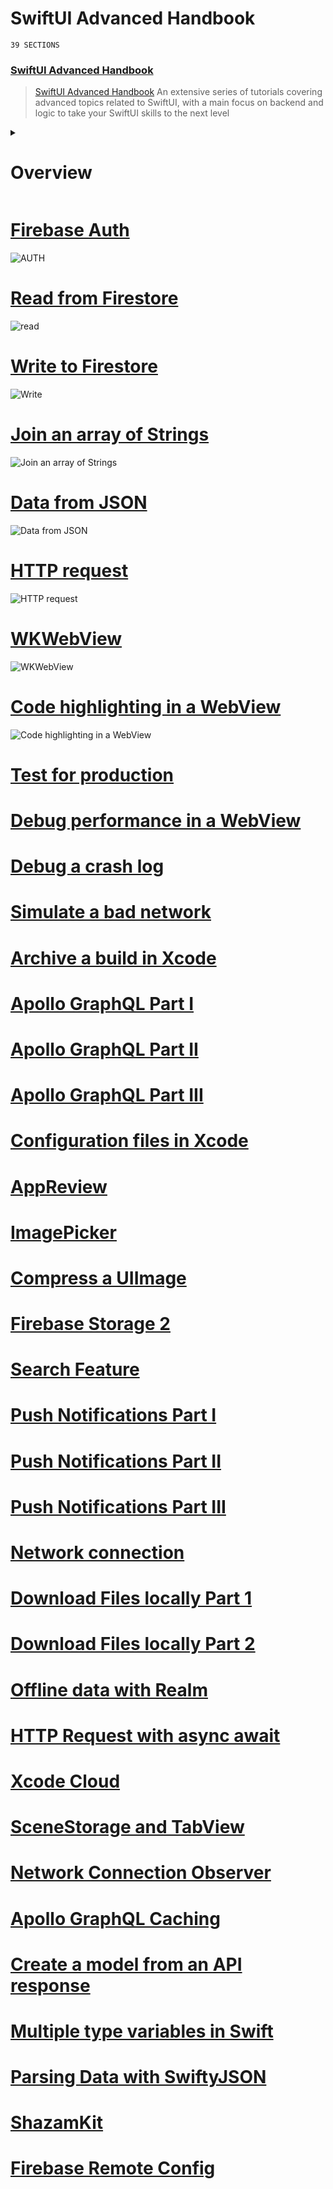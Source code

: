 # SwiftUI Advanced Handbook
`39 SECTIONS`
### [SwiftUI Advanced Handbook](https://designcode.io/swiftui-advanced-handbook)
> [SwiftUI Advanced Handbook](https://designcode.io/swiftui-advanced-handbook) An extensive series of tutorials covering advanced topics related to SwiftUI, with a main focus on backend and logic to take your SwiftUI skills to the next level

<details><summary><h1>Overview</h1></summary>
 
- [x] [1. Firebase Auth](#1)
- [x] [2. Read from Firestore](#2)
- [x] [3. Write to Firestore](#3)
- [x] [4. Join an array of Strings](#4)
- [x] [5. Data from JSON](#5)
- [x] [6. HTTP request](#6)
- [x] [7. WKWebView](#7)
- [x] [8. Code highlighting in a WebView](#8)
- [x] [9. Test for production](#9)
- [x] [10. Debug performance in a WebView](#10)
- [x] [11. Debug a crash log](#11)
- [x] [12. Simulate a bad network](#12)
- [x] [13. Archive a build in Xcode](#13)
- [ ] [14. Apollo GraphQL Part I](#14)
- [ ] [15. Apollo GraphQL Part II](#15)
- [ ] [16. Apollo GraphQL Part III](#16)
- [ ] [17. Configuration files in Xcode](#17)
- [ ] [18. AppReview](#18)
- [ ] [19. ImagePicker](#19)
- [ ] [20. Compress a UIImage](#20)
- [ ] [21. Firebase Storage 2](#21)
- [ ] [22. Search Feature](#22)
- [ ] [23. Push Notifications Part I](#23)
- [ ] [24. Push Notifications Part II](#24)
- [ ] [25. Push Notifications Part III](#25)
- [ ] [26. Network connection](#26)
- [ ] [27. Download Files locally Part 1](#27)
- [ ] [28. Download Files locally Part 2](#28)
- [ ] [29. Offline data with Realm](#29)
- [ ] [30. HTTP Request with async await](#30)
- [ ] [31. Xcode Cloud](#31)
- [ ] [32. SceneStorage and TabView](#32)
- [ ] [33. Network Connection Observer](#33)
- [ ] [34. Apollo GraphQL Caching](#34)
- [ ] [35. Create a model from an API response](#35)
- [ ] [36. Multiple type variables in Swift](#36)
- [ ] [37. Parsing Data with SwiftyJSON](#37)
- [ ] [38. ShazamKit](#38)
- [ ] [39. Firebase Remote Config](#39)


 

</details>

<a name="1"></a>
# [Firebase Auth](https://github.com/mrgsdev/DesignCode/tree/main/SwiftUI/002.%20SwiftUI%20Advanced%20Handbook/01.%20Firebase%20Auth)
![AUTH](https://github.com/user-attachments/assets/a1954702-d2c5-407c-a30a-cd373d9e1792)
##
<a name="2"></a>
# [Read from Firestore](https://github.com/mrgsdev/DesignCode/tree/main/SwiftUI/002.%20SwiftUI%20Advanced%20Handbook/02.%20Read%20from%20Firestore)
![read](https://github.com/user-attachments/assets/e866a710-2fad-47ef-9fea-522044885aa5)
##
<a name="3"></a>
# [Write to Firestore](https://github.com/mrgsdev/DesignCode/tree/main/SwiftUI/002.%20SwiftUI%20Advanced%20Handbook/03.%20Write%20to%20Firestore)
![Write](https://github.com/user-attachments/assets/c86a987b-2818-4499-9081-662478396088)
##
<a name="4"></a>
# [Join an array of Strings](https://github.com/mrgsdev/DesignCode/tree/main/SwiftUI/002.%20SwiftUI%20Advanced%20Handbook/04.%20Join%20an%20array%20of%20Strings)
![Join an array of Strings](https://github.com/user-attachments/assets/849df7e3-ec77-43a5-addf-7b078364a75b)
##
<a name="5"></a>
# [Data from JSON](https://github.com/mrgsdev/DesignCode/tree/main/SwiftUI/002.%20SwiftUI%20Advanced%20Handbook/05.%20Data%20from%20JSON)
![Data from JSON](https://github.com/user-attachments/assets/6bd02b22-3daf-41da-a59e-57fd0d90dbc9)
##
<a name="6"></a>
# [HTTP request](https://github.com/mrgsdev/DesignCode/tree/main/SwiftUI/002.%20SwiftUI%20Advanced%20Handbook/06.%20HTTP%20request)
![HTTP request](https://github.com/user-attachments/assets/a9728a2f-3f06-49f9-ab16-e21b1f51d8da)
##
<a name="7"></a>
# [WKWebView](https://github.com/mrgsdev/DesignCode/tree/main/SwiftUI/002.%20SwiftUI%20Advanced%20Handbook/07.%20WKWebView)
![WKWebView](https://github.com/user-attachments/assets/d04ef6e1-afc3-4c5c-9fba-cdc47b30bab1)
##
<a name="8"></a>
# [Code highlighting in a WebView](https://github.com/mrgsdev/DesignCode/tree/main/SwiftUI/002.%20SwiftUI%20Advanced%20Handbook/08.%20Code%20highlighting%20in%20a%20WebView)
![Code highlighting  in  a WebView](https://github.com/user-attachments/assets/b19b1fd8-fc53-4b8a-932c-b05b8d95071f)
##
<a name="9"></a>
# [Test for production](https://github.com/mrgsdev/DesignCode/tree/main/SwiftUI/002.%20SwiftUI%20Advanced%20Handbook/09.%20Test%20for%20production)
##
<a name="10"></a>
# [Debug performance in a WebView](https://github.com/mrgsdev/DesignCode/tree/main/SwiftUI/002.%20SwiftUI%20Advanced%20Handbook/10.%20Debug%20performance%20in%20a%20WebView)
##
<a name="11"></a>
# [Debug a crash log](https://github.com/mrgsdev/DesignCode/tree/main/SwiftUI/002.%20SwiftUI%20Advanced%20Handbook/11.%20Debug%20a%20crash%20log)
##
<a name="12"></a>
# [Simulate a bad network](https://github.com/mrgsdev/DesignCode/tree/main/SwiftUI/002.%20SwiftUI%20Advanced%20Handbook/12.%20Simulate%20a%20bad%20network)
##
<a name="13"></a>
# [Archive a build in Xcode](https://github.com/mrgsdev/DesignCode/tree/main/SwiftUI/002.%20SwiftUI%20Advanced%20Handbook/13.%20Archive%20a%20build%20in%20Xcode)
##
<a name="14"></a>
# [Apollo GraphQL Part I](https://github.com/mrgsdev/DesignCode/tree/main/SwiftUI/002.%20SwiftUI%20Advanced%20Handbook/14.%20Apollo%20GraphQL%20Part%20I)
##
<a name="15"></a>
# [Apollo GraphQL Part II](https://github.com/mrgsdev/DesignCode/tree/main/SwiftUI/002.%20SwiftUI%20Advanced%20Handbook/15.%20Apollo%20GraphQL%20Part%20II)
##
<a name="16"></a>
# [Apollo GraphQL Part III](https://github.com/mrgsdev/DesignCode/tree/main/SwiftUI/002.%20SwiftUI%20Advanced%20Handbook/16.%20Apollo%20GraphQL%20Part%20III)
##
<a name="17"></a>
# [Configuration files in Xcode](https://github.com/mrgsdev/DesignCode/tree/main/SwiftUI/002.%20SwiftUI%20Advanced%20Handbook/17.%20Configuration%20files%20in%20Xcode)
##
<a name="18"></a>
# [AppReview](https://github.com/mrgsdev/DesignCode/tree/main/SwiftUI/002.%20SwiftUI%20Advanced%20Handbook/18.%20AppReview)
##
<a name="19"></a>
# [ImagePicker](https://github.com/mrgsdev/DesignCode/tree/main/SwiftUI/002.%20SwiftUI%20Advanced%20Handbook/19.%20ImagePicker)
##
<a name="20"></a>
# [Compress a UIImage](https://github.com/mrgsdev/DesignCode/tree/main/SwiftUI/002.%20SwiftUI%20Advanced%20Handbook/20.%20Compress%20a%20UIImage)
##
<a name="21"></a>
# [Firebase Storage 2](https://github.com/mrgsdev/DesignCode/tree/main/SwiftUI/002.%20SwiftUI%20Advanced%20Handbook/21.%20Firebase%20Storage%202)
##
<a name="22"></a>
# [Search Feature](https://github.com/mrgsdev/DesignCode/tree/main/SwiftUI/002.%20SwiftUI%20Advanced%20Handbook/22.%20Search%20Feature)
##
<a name="23"></a>
# [Push Notifications Part I](https://github.com/mrgsdev/DesignCode/tree/main/SwiftUI/002.%20SwiftUI%20Advanced%20Handbook/23.%20Push%20Notifications%20Part%20I)
##
<a name="24"></a>
# [Push Notifications Part II](https://github.com/mrgsdev/DesignCode/tree/main/SwiftUI/002.%20SwiftUI%20Advanced%20Handbook/24.%20Push%20Notifications%20Part%20II)
##
<a name="25"></a>
# [Push Notifications Part III](https://github.com/mrgsdev/DesignCode/tree/main/SwiftUI/002.%20SwiftUI%20Advanced%20Handbook/25.%20Push%20Notifications%20Part%20III)
##
<a name="26"></a>
# [Network connection](https://github.com/mrgsdev/DesignCode/tree/main/SwiftUI/002.%20SwiftUI%20Advanced%20Handbook/26.%20Network%20connection)
##
<a name="27"></a>
# [Download Files locally Part 1](https://github.com/mrgsdev/DesignCode/tree/main/SwiftUI/002.%20SwiftUI%20Advanced%20Handbook/27.%20Download%20Files%20locally%20Part%201)
##
<a name="28"></a>
# [Download Files locally Part 2](https://github.com/mrgsdev/DesignCode/tree/main/SwiftUI/002.%20SwiftUI%20Advanced%20Handbook/28.%20Download%20Files%20locally%20Part%202)
##
<a name="29"></a>
# [Offline data with Realm](https://github.com/mrgsdev/DesignCode/tree/main/SwiftUI/002.%20SwiftUI%20Advanced%20Handbook/29.%20Offline%20data%20with%20Realm)
##
<a name="30"></a>
# [HTTP Request with async await](https://github.com/mrgsdev/DesignCode/tree/main/SwiftUI/002.%20SwiftUI%20Advanced%20Handbook/30.%20HTTP%20Request%20with%20async%20await)
##
<a name="31"></a>
# [Xcode Cloud](https://github.com/mrgsdev/DesignCode/tree/main/SwiftUI/002.%20SwiftUI%20Advanced%20Handbook/31.%20Xcode%20Cloud)
##
<a name="32"></a>
# [SceneStorage and TabView](https://github.com/mrgsdev/DesignCode/tree/main/SwiftUI/002.%20SwiftUI%20Advanced%20Handbook/32.%20SceneStorage%20and%20TabView)
##
<a name="33"></a>
# [Network Connection Observer](https://github.com/mrgsdev/DesignCode/tree/main/SwiftUI/002.%20SwiftUI%20Advanced%20Handbook/33.%20Network%20Connection%20Observer)
##
<a name="34"></a>
# [Apollo GraphQL Caching](https://github.com/mrgsdev/DesignCode/tree/main/SwiftUI/002.%20SwiftUI%20Advanced%20Handbook/34.%20Apollo%20GraphQL%20Caching)
##
<a name="35"></a>
# [Create a model from an API response](https://github.com/mrgsdev/DesignCode/tree/main/SwiftUI/002.%20SwiftUI%20Advanced%20Handbook/35.%20Create%20a%20model%20from%20an%20API%20response)
##
<a name="36"></a>
# [Multiple type variables in Swift](https://github.com/mrgsdev/DesignCode/tree/main/SwiftUI/002.%20SwiftUI%20Advanced%20Handbook/36.%20Multiple%20type%20variables%20in%20Swift)
##
<a name="37"></a>
# [Parsing Data with SwiftyJSON](https://github.com/mrgsdev/DesignCode/tree/main/SwiftUI/002.%20SwiftUI%20Advanced%20Handbook/37.%20Parsing%20Data%20with%20SwiftyJSON)
##
<a name="38"></a>
# [ShazamKit](https://github.com/mrgsdev/DesignCode/tree/main/SwiftUI/002.%20SwiftUI%20Advanced%20Handbook/38.%20ShazamKit)
##
<a name="39"></a>
# [Firebase Remote Config](https://github.com/mrgsdev/DesignCode/tree/main/SwiftUI/002.%20SwiftUI%20Advanced%20Handbook/39.%20Firebase%20Remote%20Config)
##
